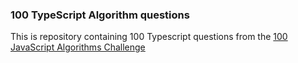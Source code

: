 ### 100 TypeScript Algorithm questions

This is repository containing 100 Typescript questions from the [100 JavaScript Algorithms Challenge](https://learning.oreilly.com/videos/100-javascript-algorithms/9781800568556/)
